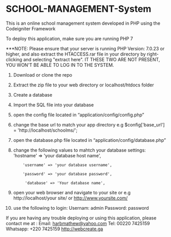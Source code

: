 # SCHOOL-MANAGEMENT-System
This is an online school management system developed in PHP using the Codeigniter Framework

To deploy this application, make sure you are running PHP 7

***NOTE: Please ensure that your server is running PHP Version: 7.0.23 or higher, and also extract the HTACCESS.rar file in your directory by right-clicking and selecting "extract here". IT THESE TWO ARE NOT PRESENT, YOU WON'T BE ABLE TO LOG IN TO THE SYSTEM.

1.	Download or clone the repo 
2.	Extract the zip file to your web directory or localhost/htdocs folder
3.	Create a database 
4.	Import the SQL file into your database
5.	open the config file located in “application/config/config.php”
6.	change the base url to match your app directory e.g $config['base_url'] = 'http://localhost/schoolms/';
7.	open the database.php file located in “application/config/database.php”
8.	change the following values to mahtch your database settings:
            'hostname' => 'your database host name',

            'username' => 'your database username',

            'password' => 'your database password',

             'database' => 'Your database name',
             
9.	open your web browser and navigate to your site or e.g http://localhost/your site/ or
http://www.yoursite.com/

10.	use the following to login:
Usernam:  admin
Password: password

If you are having any trouble deploying or using this application, please contact me at :
Email: harbmathew@yahoo.com
Tel: 00220 7425159
Whatsapp: +220 7425159
                                                                               http://webcreate.ga
